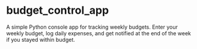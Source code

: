 # budget_control_app
A simple Python console app for tracking weekly budgets. Enter your weekly budget, log daily expenses, and get notified at the end of the week if you stayed within budget.
